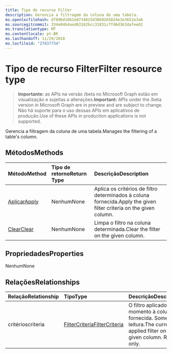 ```yaml
---
title: Tipo de recurso Filter
description: Gerencia a filtragem da coluna de uma tabela.
ms.openlocfilehash: df896d10b1e8734015d38b92b5824e3e3652e3a6
ms.sourcegitcommit: 334e84b4aed63162bcc31831cffd6d363dafee02
ms.translationtype: MT
ms.contentlocale: pt-BR
ms.lasthandoff: 11/29/2018
ms.locfileid: "27037734"
---
```

# <a name="filter-resource-type"></a><span data-ttu-id="94736-103">Tipo de recurso Filter</span><span class="sxs-lookup"><span data-stu-id="94736-103">Filter resource type</span></span>

> <span data-ttu-id="94736-104">**Importante:** as APIs na versão /beta no Microsoft Graph estão em visualização e sujeitas a alterações.</span><span class="sxs-lookup"><span data-stu-id="94736-104">**Important:** APIs under the /beta version in Microsoft Graph are in preview and are subject to change.</span></span> <span data-ttu-id="94736-105">Não há suporte para o uso dessas APIs em aplicativos de produção.</span><span class="sxs-lookup"><span data-stu-id="94736-105">Use of these APIs in production applications is not supported.</span></span>

<span data-ttu-id="94736-106">Gerencia a filtragem da coluna de uma tabela.</span><span class="sxs-lookup"><span data-stu-id="94736-106">Manages the filtering of a table's column.</span></span>


## <a name="methods"></a><span data-ttu-id="94736-107">Métodos</span><span class="sxs-lookup"><span data-stu-id="94736-107">Methods</span></span>

| <span data-ttu-id="94736-108">Método</span><span class="sxs-lookup"><span data-stu-id="94736-108">Method</span></span>           | <span data-ttu-id="94736-109">Tipo de retorno</span><span class="sxs-lookup"><span data-stu-id="94736-109">Return Type</span></span>    |<span data-ttu-id="94736-110">Descrição</span><span class="sxs-lookup"><span data-stu-id="94736-110">Description</span></span>|
|:---------------|:--------|:----------|
|[<span data-ttu-id="94736-111">Aplicar</span><span class="sxs-lookup"><span data-stu-id="94736-111">Apply</span></span>](../api/filter-apply.md)|<span data-ttu-id="94736-112">Nenhum</span><span class="sxs-lookup"><span data-stu-id="94736-112">None</span></span>|<span data-ttu-id="94736-113">Aplica os critérios de filtro determinados à coluna fornecida.</span><span class="sxs-lookup"><span data-stu-id="94736-113">Apply the given filter criteria on the given column.</span></span>|
|[<span data-ttu-id="94736-114">Clear</span><span class="sxs-lookup"><span data-stu-id="94736-114">Clear</span></span>](../api/filter-clear.md)|<span data-ttu-id="94736-115">Nenhum</span><span class="sxs-lookup"><span data-stu-id="94736-115">None</span></span>|<span data-ttu-id="94736-116">Limpa o filtro na coluna determinada.</span><span class="sxs-lookup"><span data-stu-id="94736-116">Clear the filter on the given column.</span></span>|

## <a name="properties"></a><span data-ttu-id="94736-117">Propriedades</span><span class="sxs-lookup"><span data-stu-id="94736-117">Properties</span></span>
<span data-ttu-id="94736-118">Nenhum</span><span class="sxs-lookup"><span data-stu-id="94736-118">None</span></span>

## <a name="relationships"></a><span data-ttu-id="94736-119">Relações</span><span class="sxs-lookup"><span data-stu-id="94736-119">Relationships</span></span>
| <span data-ttu-id="94736-120">Relação</span><span class="sxs-lookup"><span data-stu-id="94736-120">Relationship</span></span> | <span data-ttu-id="94736-121">Tipo</span><span class="sxs-lookup"><span data-stu-id="94736-121">Type</span></span>   |<span data-ttu-id="94736-122">Descrição</span><span class="sxs-lookup"><span data-stu-id="94736-122">Description</span></span>|
|:---------------|:--------|:----------|
|<span data-ttu-id="94736-123">critérios</span><span class="sxs-lookup"><span data-stu-id="94736-123">criteria</span></span>|[<span data-ttu-id="94736-124">FilterCriteria</span><span class="sxs-lookup"><span data-stu-id="94736-124">FilterCriteria</span></span>](filtercriteria.md)|<span data-ttu-id="94736-p102">O filtro aplicado no momento à coluna fornecida. Somente leitura.</span><span class="sxs-lookup"><span data-stu-id="94736-p102">The currently applied filter on the given column. Read-only.</span></span>|

<!-- uuid: 8fcb5dbc-d5aa-4681-8e31-b001d5168d79
2015-10-25 14:57:30 UTC -->
<!-- {
  "type": "#page.annotation",
  "description": "Filter resource",
  "keywords": "",
  "section": "documentation",
  "tocPath": ""
}-->